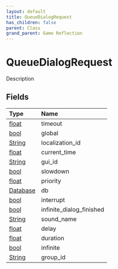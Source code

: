 ```yaml
---
layout: default
title: QueueDialogRequest
has_children: false
parent: Class
grand_parent: Game Reflection
---
```

# QueueDialogRequest
Description 

## Fields

| Type | Name |
|:-------------|:--------------|
| [float](/docs/game-reflection/components/float) | timeout |
| [bool](/docs/game-reflection/components/bool) | global |
| [String](/docs/game-reflection/components/string) | localization_id |
| [float](/docs/game-reflection/components/float) | current_time |
| [String](/docs/game-reflection/components/string) | gui_id |
| [bool](/docs/game-reflection/components/bool) | slowdown |
| [float](/docs/game-reflection/components/float) | priority |
| [Database](/docs/game-reflection/components/database) | db |
| [bool](/docs/game-reflection/components/bool) | interrupt |
| [bool](/docs/game-reflection/components/bool) | infinite_dialog_finished |
| [String](/docs/game-reflection/components/string) | sound_name |
| [float](/docs/game-reflection/components/float) | delay |
| [float](/docs/game-reflection/components/float) | duration |
| [bool](/docs/game-reflection/components/bool) | infinite |
| [String](/docs/game-reflection/components/string) | group_id |

